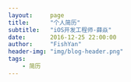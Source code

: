 ```yaml
---
layout:     page
title:      "个人简历"
subtitle:   "iOS开发工程师-薛焱"
date:       2016-12-25 22:00:00
author:     "FishYan"
header-img: "img/blog-header.png"
tags:
    - 简历
---
```

